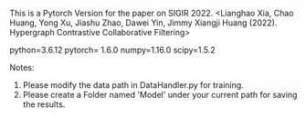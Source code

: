 This is a Pytorch Version for the paper on SIGIR 2022.
<Lianghao Xia, Chao Huang, Yong Xu, Jiashu Zhao, Dawei Yin, Jimmy Xiangji Huang (2022). Hypergraph Contrastive Collaborative Filtering>

python=3.6.12
pytorch= 1.6.0
numpy=1.16.0
scipy=1.5.2

Notes:
1. Please modify the data path in DataHandler.py for training.
2. Please create a Folder named 'Model' under your current path for saving the results.